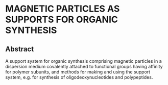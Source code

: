 # MAGNETIC PARTICLES AS SUPPORTS FOR ORGANIC SYNTHESIS

## Abstract
A support system for organic synthesis comprising magnetic particles in a dispersion medium covalently attached to functional groups having affinity for polymer subunits, and methods for making and using the support system, e.g. for synthesis of oligodeoxynucleotides and polypeptides.